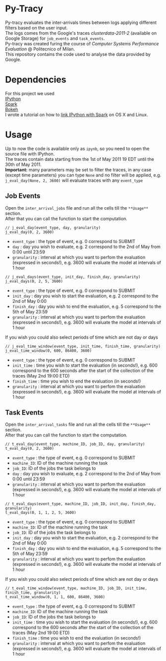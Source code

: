 # Py-Tracy
Py-tracy evaluates the inter-arrivals times between logs applying different filters based on the user input. <br>
The logs comes from the Google's traces *clusterdata-2011-2* (available on Google Storage) for ```job_events``` and ```task_events```. <br>
Py-tracy was created furing the course of *Computer Systems Performance Evaluation* @ Politecnico of Milan. <br>
This repository contains the code used to analyse the data provided by Google.

Dependencies
===
For this project we used  <br>
[IPython](http://ipython.org) <br>
[Spark](http://spark.apache.org)  <br>
[Bokeh](http://bokeh.pydata.org/en/latest/) <br>
I wrote a tutorial on how to [link IPython with Spark](https://gist.github.com/tommycarpi/f5a67c66a8f2170e263c) on OS X and Linux. 

Usage
===
Up to now the code is available only as ```ipynb```, so you need to open the source file with IPython. <br>
The traces contain data starting from the 1st of May 2011 19 EDT until the 30th of May 2011. <br>
**Important:** many parameters may be set to filter the traces, in any case (except time parameters) you can type ```None``` and no filter will be applied, e.g. ```j_eval_day(None, 2, 3600)``` will evaluate traces with any ```event_type```

Job Events 
---
Open the ```inter_arrival_jobs``` file and run all the cells till the ```**Usage**``` section. <br>
After that you can call the function to start the computation. <br>

```
// j_eval_day(event_type, day, granularity)
j_eval_day(0, 2, 3600)
```

* ```event_type``` : the type of event, e.g. 0 correspond to SUBMIT
* ```day``` : day you wish to evaluate, e.g. 2 correspond to the 2nd of May from 0:00 until 23:59
* ```granularity``` : interval at which you want to perfom the evaluation (expressed in seconds!), e.g. 3600 will evaluate the model at intervals of 1 hour 

```
// j_eval_days(event_type, init_day, finish_day, granularity)
j_eval_days(0, 2, 5, 3600)
```

* ```event_type``` : the type of event, e.g. 0 correspond to SUBMIT
* ```init_day``` : day you wish to start the evaluation, e.g. 2 correspond to the 2nd of May 0:00
* ```finish_day``` : day you wish to end the evaluation, e.g. 5 correspond to the 5th of May 23:59
* ```granularity``` : interval at which you want to perfom the evaluation (expressed in seconds!), e.g. 3600 will evaluate the model at intervals of 1 hour 

If you wish you could also select periods of time which are not day or days

```
// j_eval_time_window(event_type, init_time, finish_time, granularity)
j_eval_time_window(0, 600, 86400, 3600)
```

* ```event_type``` : the type of event, e.g. 0 correspond to SUBMIT
* ```init_time``` : time you wish to start the evaluation (in seconds!), e.g. 600 correspond to the 600 seconds after the start of the collection of the traces (May 2nd 19:00 ETD)
* ```finish_time``` : time you wish to end the evaluation (in seconds!)
* ```granularity``` : interval at which you want to perfom the evaluation (expressed in seconds!), e.g. 3600 will evaluate the model at intervals of 1 hour 


Task Events 
---

Open the ```inter_arrival_tasks``` file and run all the cells till the ```**Usage**``` section. <br>
After that you can call the function to start the computation. <br>

```
// t_eval_day(event_type, machine_ID, job_ID, day, granularity)
t_eval_day(0, 2, 3600)
```

* ```event_type``` : the type of event, e.g. 0 correspond to SUBMIT
* ```machine_ID```: ID of the machine running the task
* ```job_ID```: ID of the jobs the task belongs to
* ```day``` : day you wish to evaluate, e.g. 2 correspond to the 2nd of May from 0:00 until 23:59
* ```granularity``` : interval at which you want to perfom the evaluation (expressed in seconds!), e.g. 3600 will evaluate the model at intervals of 1 hour 

```
// t_eval_days(event_type, machine_ID, job_ID, init_day, finish_day, granularity)
t_eval_days(0, 1, 1, 2, 5, 3600)
```

* ```event_type``` : the type of event, e.g. 0 correspond to SUBMIT
* ```machine_ID```: ID of the machine running the task
* ```job_ID```: ID of the jobs the task belongs to
* ```init_day``` : day you wish to start the evaluation, e.g. 2 correspond to the 2nd of May 0:00
* ```finish_day``` : day you wish to end the evaluation, e.g. 5 correspond to the 5th of May 23:59
* ```granularity``` : interval at which you want to perfom the evaluation (expressed in seconds!), e.g. 3600 will evaluate the model at intervals of 1 hour 

If you wish you could also select periods of time which are not day or days

```
// t_eval_time_window(event_type, machine_ID, job_ID, init_time, finish_time, granularity)
t_eval_time_window(0, 1, 1, 600, 86400, 3600)
```

* ```event_type``` : the type of event, e.g. 0 correspond to SUBMIT
* ```machine_ID```: ID of the machine running the task
* ```job_ID```: ID of the jobs the task belongs to
* ```init_time``` : time you wish to start the evaluation (in seconds!), e.g. 600 correspond to the 600 seconds after the start of the collection of the traces (May 2nd 19:00 ETD)
* ```finish_time``` : time you wish to end the evaluation (in seconds!)
* ```granularity``` : interval at which you want to perfom the evaluation (expressed in seconds!), e.g. 3600 will evaluate the model at intervals of 1 hour 

